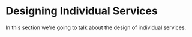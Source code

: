 # Designing Individual Services

In this section we're going to talk about the design of individual services.
